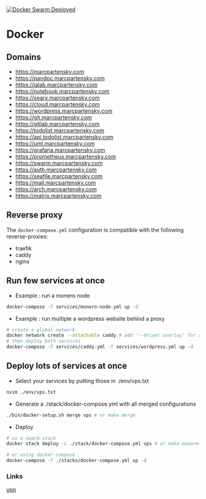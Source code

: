 [![Docker Swarm Deployed](https://github.com/MarcPartensky/Docker/actions/workflows/docker-swarm-deploy.yml/badge.svg)](https://github.com/MarcPartensky/Docker/actions/workflows/docker-swarm-deploy.yml)

# Docker

## Domains
- https://marcpartensky.com
- https://pandoc.marcpartensky.com
- https://ialab.marcpartensky.com
- https://notebook.marcpartensky.com
- https://searx.marcpartensky.com
- https://cloud.marcpartensky.com
- https://wordpress.marcpartensky.com
- https://git.marcpartensky.com
- https://gitlab.marcpartensky.com
- https://todolist.marcpartensky.com
- https://api.todolist.marcpartensky.com
- https://uml.marcpartensky.com
- https://grafana.marcpartensky.com
- https://prometheus.marcpartensky.com
- https://swarm.marcpartensky.com
- https://auth.marcpartensky.com
- https://seafile.marcpartensky.com
- https://mail.marcpartensky.com
- https://arch.marcpartensky.com
- https://matrix.marcpartensky.com
<!-- - https://dns.marcpartensky.com -->
<!-- - https://glou.marcpartensky.com -->
<!-- - https://minecraft.marcpartensky.com -->

## Reverse proxy
The `docker-compose.yml` configuration is compatible with the following reverse-proxies:
- traefik
- caddy
- nginx

## Run few services at once
- Example : run a monero node
```sh
docker-compose -f services/monero-node.yml up -d
```

- Example : run multiple a wordpress website behind a proxy
```sh
# create a global network
docker network create --attachable caddy # add '--driver overlay' for swarm
# then deploy both services
docker-compose -f services/caddy.yml -f services/wordpress.yml up -d
```

## Deploy lots of services at once
- Select your services by putting those in ./env/vps.txt
```sh
nvim ./env/vps.txt
```

- Generate a ./stack/docker-compose.yml with all merged configurations
```sh
./bin/docker-setup.sh merge vps # or make merge
```

- Deploy
```sh
# as a swarm stack
docker stack deploy -c ./stack/docker-compose.yml vps # or make mswarm

# or using docker-compose
docker-compose -f ./stacks/docker-compose.yml up -d 
```

### Links
[vpn](https://github.com/kylemanna/docker-openvpn/blob/master/docs/docker-compose.md)
